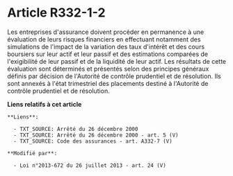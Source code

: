# Article R332-1-2

Les entreprises d'assurance doivent procéder en permanence à une évaluation de leurs risques financiers en effectuant
notamment des simulations de l'impact de la variation des taux d'intérêt et des cours boursiers sur leur actif et leur passif
et des estimations comparées de l'exigibilité de leur passif et de la liquidité de leur actif. Les résultats de cette
évaluation sont déterminés et présentés selon des principes généraux définis par décision de l'Autorité de contrôle
prudentiel et de résolution. Ils sont annexés à l'état trimestriel des placements destiné à l'Autorité de contrôle prudentiel
et de résolution.

**Liens relatifs à cet article**

	**Liens**:

	  - TXT_SOURCE: Arrêté du 26 décembre 2000
	  - TXT_SOURCE: Arrêté du 26 décembre 2000 - art. 5 (V)
	  - TXT_SOURCE: Code des assurances - art. A332-7 (V)

	**Modifié par**:

	  - Loi n°2013-672 du 26 juillet 2013 - art. 24 (V)
